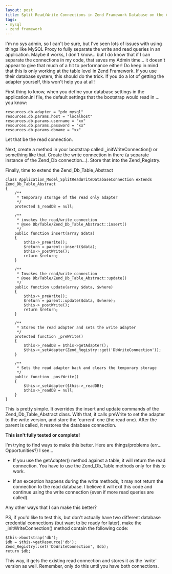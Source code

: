 ```yaml
---
layout: post
title: Split Read/Write Connections in Zend Framework Database on the Application Level
tags:
- mysql
- zend framework
---
```

I'm no sys admin, so I can't be sure, but I've seen lots of issues with using things like MySQL Proxy to fully separate the write and read queries in an application.  Maybe it works, I don't know... but I do know that if I can separate the connections in my code, that saves my Admin time... it doesn't appear to give that much of a hit to performance either!  Do keep in mind that this is only working at the table level in Zend Framework.  If you use their database system, this should do the trick.  If you do a lot of getting the adapter yourself, this won't help you at all!

First thing to know, when you define your database settings in the application.ini file, the default settings that the bootstrap would read in ... you know: 
    
    resources.db.adapter = "pdo_mysql"
    resources.db.params.host = "localhost"
    resources.db.params.username = "xx"
    resources.db.params.password = "xx"
    resources.db.params.dbname = "xx"

Let that be the read connection.

Next, create a method in your bootstrap called _initWriteConnection() or something like that.  Create the write connection in there (a separate instance of the Zend_Db connection...).  Store that into the Zend_Registry.

Finally, time to extend the Zend_Db_Table_Abstract

```php?start_inline=1
class Application_Model_SplitReadWriteDatabaseConnection extends Zend_Db_Table_Abstract
{
    /**
     * temporary storage of the read only adapter
     */
    protected $_readDB = null;
    
    /**
     * invokes the read/write connection
     * @see Db/Table/Zend_Db_Table_Abstract::insert()
     */
    public function insert(array $data)
    {
        $this->_preWrite();
        $return = parent::insert($data);
        $this->_postWrite();
        return $return;
    }
    
    /**
     * Invokes the read/write connection
     * @see Db/Table/Zend_Db_Table_Abstract::update()
     */
    public function update(array $data, $where)
    {
        $this->_preWrite();
        $return = parent::update($data, $where);
        $this->_postWrite();
        return $return;
    }
    
    /**
     * Stores the read adapter and sets the write adapter
     */
    protected function _preWrite()
    {
        $this->_readDB = $this->getAdapter();
        $this->_setAdapter(Zend_Registry::get('DbWriteConnection'));
    }
    
    /**
     * Sets the read adapter back and clears the temporary storage
     */
    public function _postWrite()
    {
        $this->_setAdapter($this->_readDB);
        $this->_readDB = null;
    }
}
```

This is pretty simple.  It overrides the insert and update commands of the Zend_Db_Table_Abstract class.  With that, it calls preWrite to set the adapter to the write version, and store the 'current' one (the read one).  After the parent is called, it restores the database connection.

**This isn't fully tested or complete!**

I'm trying to find ways to make this better.  Here are things/problems (err... Opportunities?) I see...

  * If you use the getAdapter() method against a table, it will return the read connection.  You have to use the Zend_Db_Table methods only for this to work.

  * If an exception happens during the write methods, it may not return the connection to the read database.  I believe it will exit this code and continue using the write connection (even if more read queries are called).

Any other ways that I can make this better?

PS, if you'd like to test this, but don't actually have two different database credential connections (but want to be ready for later), make the _initWriteConnection() method contain the following code:

```php?start_inline=1
$this->bootstrap('db');
$db = $this->getResource('db');
Zend_Registry::set('DbWriteConnection', $db);
return $db;
```

This way, it gets the existing read connection and stores it as the 'write' version as well.  Remember, only do this until you have both connections.
